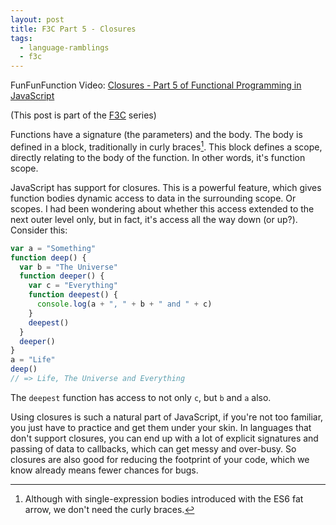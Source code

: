 ```yaml
---
layout: post
title: F3C Part 5 - Closures
tags:
  - language-ramblings
  - f3c
---
```

FunFunFunction Video: [Closures - Part 5 of Functional Programming in JavaScript](https://www.youtube.com/watch?v=CQqwU2Ixu-U&list=PL0zVEGEvSaeEd9hlmCXrk5yUyqUag-n84&index=5)

(This post is part of the [F3C](/blog/posts/2016/10/02/f3c-a-funfunfunction-companion-series/) series)

Functions have a signature (the parameters) and the body. The body is defined in a block, traditionally in curly braces[^n]. This block defines a scope, directly relating to the body of the function. In other words, it's function scope. 

JavaScript has support for closures. This is a powerful feature, which gives function bodies dynamic access to data in the surrounding scope. Or scopes. I had been wondering about whether this access extended to the next outer level only, but in fact, it's access all the way down (or up?). Consider this:

```javascript
var a = "Something"
function deep() {
  var b = "The Universe"
  function deeper() {
    var c = "Everything"
    function deepest() {
      console.log(a + ", " + b + " and " + c)
    }
    deepest()
  }
  deeper()
}
a = "Life"
deep()
// => Life, The Universe and Everything
```

The `deepest` function has access to not only `c`, but `b` and `a` also.

Using closures is such a natural part of JavaScript, if you're not too familiar, you just have to practice and get them under your skin. In languages that don't support closures, you can end up with a lot of explicit signatures and passing of data to callbacks, which can get messy and over-busy. So closures are also good for reducing the footprint of your code, which we know already means fewer chances for bugs. 


[^n]: Although with single-expression bodies introduced with the ES6 fat arrow, we don't need the curly braces.
 


